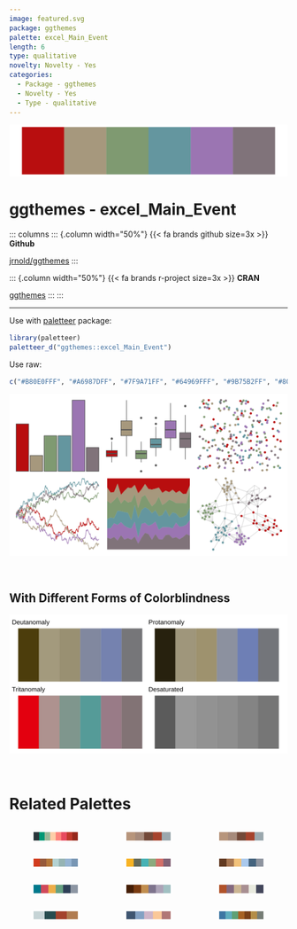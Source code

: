 ```yaml
---
image: featured.svg
package: ggthemes
palette: excel_Main_Event
length: 6
type: qualitative
novelty: Novelty - Yes
categories:
  - Package - ggthemes
  - Novelty - Yes
  - Type - qualitative
---
```


![](featured.svg)

# ggthemes - excel_Main_Event 

::: columns
::: {.column width="50%"}
{{< fa brands github size=3x >}}
**Github**

[jrnold/ggthemes](https://github.com/jrnold/ggthemes)
:::

::: {.column width="50%"}
{{< fa brands r-project size=3x >}}
**CRAN**

[ggthemes](https://CRAN.R-project.org/package=ggthemes)
:::
:::

<hr> 

Use with [paletteer](https://emilhvitfeldt.github.io/paletteer/) package:

```r
library(paletteer)
paletteer_d("ggthemes::excel_Main_Event")
```

Use raw:

```r
c("#B80E0FFF", "#A6987DFF", "#7F9A71FF", "#64969FFF", "#9B75B2FF", "#80737AFF")
``` 

![](examples.png) 

  <br>
  
  ## With Different Forms of Colorblindness
  
  ![](colorblind.svg) 

<br>

# Related Palettes

<div class="list" style="display: grid; grid-template-columns: auto auto auto;"> <figure class="figure">
<a href="../../awtools/a_palette/"> <img src="../../awtools/a_palette/featured.svg" style="width: 100%;" class="figure-img"></a>
</figure> <figure class="figure">
<a href="../../ButterflyColors/hamadryas_feronia/"> <img src="../../ButterflyColors/hamadryas_feronia/featured.svg" style="width: 100%;" class="figure-img"></a>
</figure> <figure class="figure">
<a href="../../ButterflyColors/hamadryas_feronia/"> <img src="../../ButterflyColors/hamadryas_feronia/featured.svg" style="width: 100%;" class="figure-img"></a>
</figure> <figure class="figure">
<a href="../../ochRe/williams_pilbara/"> <img src="../../ochRe/williams_pilbara/featured.svg" style="width: 100%;" class="figure-img"></a>
</figure> <figure class="figure">
<a href="../../ggthemes/excel_Badge/"> <img src="../../ggthemes/excel_Badge/featured.svg" style="width: 100%;" class="figure-img"></a>
</figure> <figure class="figure">
<a href="../../NatParksPalettes/KingsCanyon/"> <img src="../../NatParksPalettes/KingsCanyon/featured.svg" style="width: 100%;" class="figure-img"></a>
</figure> <figure class="figure">
<a href="../../ltc/minou/"> <img src="../../ltc/minou/featured.svg" style="width: 100%;" class="figure-img"></a>
</figure> <figure class="figure">
<a href="../../beyonce/X12/"> <img src="../../beyonce/X12/featured.svg" style="width: 100%;" class="figure-img"></a>
</figure> <figure class="figure">
<a href="../../tayloRswift/taylor1989/"> <img src="../../tayloRswift/taylor1989/featured.svg" style="width: 100%;" class="figure-img"></a>
</figure> <figure class="figure">
<a href="../../rockthemes/harvey/"> <img src="../../rockthemes/harvey/featured.svg" style="width: 100%;" class="figure-img"></a>
</figure> <figure class="figure">
<a href="../../ltc/ploen/"> <img src="../../ltc/ploen/featured.svg" style="width: 100%;" class="figure-img"></a>
</figure> <figure class="figure">
<a href="../../colRoz/k_tristis/"> <img src="../../colRoz/k_tristis/featured.svg" style="width: 100%;" class="figure-img"></a>
</figure> 
</div>

